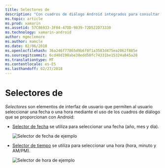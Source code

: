 ```yaml
---
title: Selectores de
description: "Con cuadros de diálogo Android integrados para consultar el usuario para la fecha y hora"
ms.topic: article
ms.prod: xamarin
ms.assetid: 57C86933-3F04-47DD-9839-72D522D73330
ms.technology: xamarin-android
author: mgmclemore
ms.author: mamcle
ms.date: 02/06/2018
ms.openlocfilehash: 36a246f77865d9b6f0f1a3583d475ea2062f885e
ms.sourcegitcommit: 6cd40d190abe38edd50fc74331be15324a845a28
ms.translationtype: MT
ms.contentlocale: es-ES
ms.lasthandoff: 02/27/2018
---
```

# <a name="pickers"></a>Selectores de


*Selectores* son elementos de interfaz de usuario que permiten al usuario seleccionar una fecha o una hora mediante el uso de los cuadros de diálogo que se proporcionan con Android:

-   [Selector de fecha](~/android/user-interface/controls/pickers/date-picker.md) se utiliza para seleccionar una fecha (año, mes y día).

    ![Selector de fecha de ejemplo](images/date-picker.png)

-   [Selector de tiempo](~/android/user-interface/controls/pickers/time-picker.md) se utiliza para seleccionar una hora (hora, minuto y AM/PM).

    ![Selector de hora de ejemplo](images/time-picker.png)

